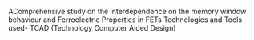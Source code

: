 AComprehensive study on the interdependence on the memory window behaviour and Ferroelectric
 Properties in FETs
 Technologies and Tools used- TCAD (Technology Computer Aided Design)
